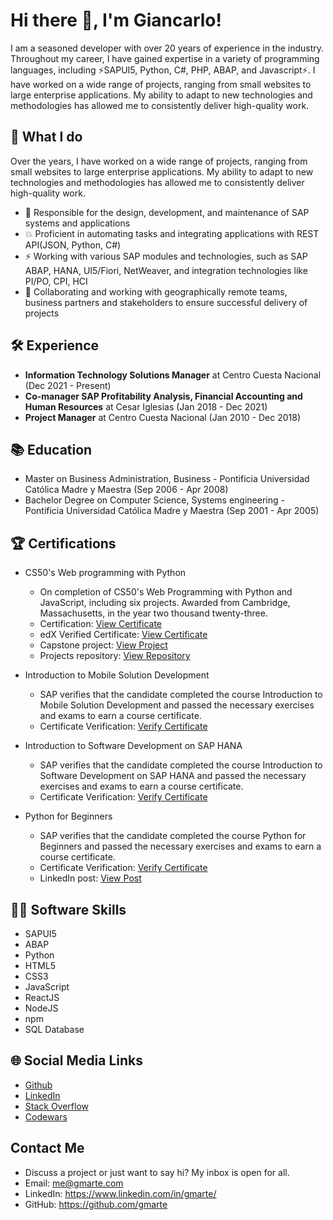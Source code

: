 # Hi there 👋, I'm Giancarlo! 

I am a seasoned developer with over 20 years of experience in the industry. Throughout my career, I have gained expertise in a variety of programming languages, including ⚡SAPUI5, Python, C#, PHP, ABAP, and Javascript⚡. I have worked on a wide range of projects, ranging from small websites to large enterprise applications. My ability to adapt to new technologies and methodologies has allowed me to consistently deliver high-quality work.

## 💼 What I do

Over the years, I have worked on a wide range of projects, ranging from small websites to large enterprise applications. My ability to adapt to new technologies and methodologies has allowed me to consistently deliver high-quality work.

- 🌌 Responsible for the design, development, and maintenance of SAP systems and applications
- 💥 Proficient in automating tasks and integrating applications with REST API(JSON, Python, C#)
- ⚡ Working with various SAP modules and technologies, such as SAP ABAP, HANA, UI5/Fiori, NetWeaver, and integration technologies like PI/PO, CPI, HCI
- 💼 Collaborating and working with geographically remote teams, business partners and stakeholders to ensure successful delivery of projects

## 🛠️ Experience

- **Information Technology Solutions Manager** at Centro Cuesta Nacional (Dec 2021 - Present)
- **Co-manager SAP Profitability Analysis, Financial Accounting and Human Resources** at Cesar Iglesias (Jan 2018 - Dec 2021)
- **Project Manager** at Centro Cuesta Nacional (Jan 2010 - Dec 2018)

## 📚 Education

- Master on Business Administration, Business - Pontificia Universidad Católica Madre y Maestra (Sep 2006 - Apr 2008)
- Bachelor Degree on Computer Science, Systems engineering - Pontificia Universidad Católica Madre y Maestra (Sep 2001 - Apr 2005)

## 🏆 Certifications

- CS50's Web programming with Python
    - On completion of CS50's Web Programming with Python and JavaScript, including six projects. Awarded from Cambridge, Massachusetts, in the year two thousand twenty-three.
    - Certification: [View Certificate](https://certificates.cs50.io/c4ed3019-64fd-45ba-b882-896484790869.pdf)
    - edX Verified Certificate: [View Certificate](https://courses.edx.org/certificates/9b1932748a3c4f4186d2cd73a40ca353)
    - Capstone project: [View Project](https://promesas.onrender.com/)
    - Projects repository: [View Repository](https://github.com/gmarte/CS50W)
    
- Introduction to Mobile Solution Development
    - SAP verifies that the candidate completed the course Introduction to Mobile Solution Development and passed the necessary exercises and exams to earn a course certificate.
    - Certificate Verification: [Verify Certificate](https://open.sap.com/verify/xelib-kagec-nigep-hagab-pifob)

- Introduction to Software Development on SAP HANA
    - SAP verifies that the candidate completed the course Introduction to Software Development on SAP HANA and passed the necessary exercises and exams to earn a course certificate.
    - Certificate Verification: [Verify Certificate](https://open.sap.com/verify/xoged-vykoc-fovus-kunap-vamyz)

- Python for Beginners
    - SAP verifies that the candidate completed the course Python for Beginners and passed the necessary exercises and exams to earn a course certificate.
    - Certificate Verification: [Verify Certificate](https://open.sap.com/verify/xibit-zesuz-horeg-cukyg-pimat)
    - LinkedIn post: [View Post](https://www.linkedin.com/feed/update/urn:li:activity:6937765068688293888/)


## 👨‍💻 Software Skills

- SAPUI5
- ABAP
- Python
- HTML5
- CSS3
- JavaScript
- ReactJS
- NodeJS
- npm
- SQL Database

## 🌐 Social Media Links

- [Github](https://github.com/gmarte)
- [LinkedIn](https://www.linkedin.com/in/gmarte/)
- [Stack Overflow](https://stackoverflow.com/users/70892/giancarlo)
- [Codewars](https://www.codewars.com/users/gmarte)

##  Contact Me

- Discuss a project or just want to say hi? My inbox is open for all.
- Email: me@gmarte.com
- LinkedIn: https://www.linkedin.com/in/gmarte/
- GitHub: https://github.com/gmarte

